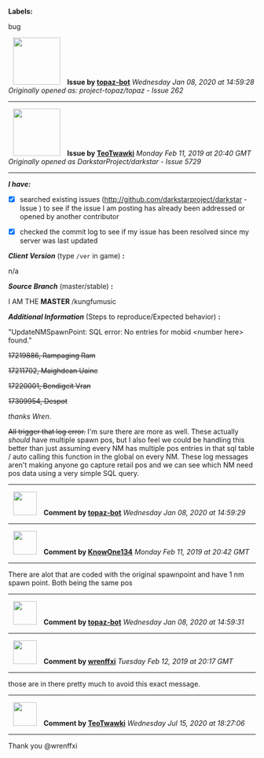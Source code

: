 **Labels:**

bug



<a href="https://github.com/topaz-bot"><img src="https://avatars3.githubusercontent.com/u/59651103?v=4" width="96" height="96" hspace="10"></img></a> **Issue by [topaz-bot](https://github.com/topaz-bot)**
_Wednesday Jan 08, 2020 at 14:59:28_
_Originally opened as: project-topaz/topaz - Issue 262_

----

<a href="https://github.com/TeoTwawki"><img src="https://avatars0.githubusercontent.com/u/6871475?v=4"  width="96" height="96" hspace="10"></img></a> **Issue by [TeoTwawki](https://github.com/TeoTwawki)**
_Monday Feb 11, 2019 at 20:40 GMT_
_Originally opened as DarkstarProject/darkstar - Issue 5729_

----

<!-- place 'x' mark between square [] brackets to checkmark box -->

**_I have:_**

- [x] searched existing issues (http://github.com/darkstarproject/darkstar - Issue ) to see if the issue I am posting has already been addressed or opened by another contributor
- [x] checked the commit log to see if my issue has been resolved since my server was last updated


<!-- Issues will be closed without being looked into if the following information is missing (unless its not applicable). -->

**_Client Version_** (type `/ver` in game) **:** 
n/a

**_Source Branch_** (master/stable) **:** 
I AM THE **MASTER** /kungfumusic

<!-- If there is a server you know we can reproduce this on right now, please mention it here. -->
**_Additional Information_** (Steps to reproduce/Expected behavior) **:** 

"UpdateNMSpawnPoint: SQL error: No entries for mobid \<number here\> found."

~~17219886, Rampaging Ram~~
~~17211702, Maighdean Uaine~~
~~17220001, Bendigeit Vran~~
~~17309954, Despot~~
_thanks Wren._

~~All trigger that log error.~~ I'm sure there are more as well. These actually _should_  have multiple spawn pos, but  I also feel we could be handling this better than just assuming every NM has multiple pos entries in that sql table / auto calling this function in the global on every NM. These log messages aren't making anyone go capture retail pos and we can see which NM need pos data using a very simple SQL query.



----
<a href="https://github.com/topaz-bot"><img src="https://avatars3.githubusercontent.com/u/59651103?v=4" width="48" height="48" hspace="10"></img></a> **Comment by [topaz-bot](https://github.com/topaz-bot)**
_Wednesday Jan 08, 2020 at 14:59:29_

----

<a href="https://github.com/KnowOne134"><img src="https://avatars3.githubusercontent.com/u/35616771?v=4"  width="48" height="48" hspace="10"></img></a> **Comment by [KnowOne134](https://github.com/KnowOne134)**
_Monday Feb 11, 2019 at 20:42 GMT_

----

There are alot that are coded with the original spawnpoint and have 1 nm spawn point. Both being the same pos



----
<a href="https://github.com/topaz-bot"><img src="https://avatars3.githubusercontent.com/u/59651103?v=4" width="48" height="48" hspace="10"></img></a> **Comment by [topaz-bot](https://github.com/topaz-bot)**
_Wednesday Jan 08, 2020 at 14:59:31_

----

<a href="https://github.com/wrenffxi"><img src="https://avatars1.githubusercontent.com/u/21246949?v=4"  width="48" height="48" hspace="10"></img></a> **Comment by [wrenffxi](https://github.com/wrenffxi)**
_Tuesday Feb 12, 2019 at 20:17 GMT_

----

those are in there pretty much to avoid this exact message.



----
<a href="https://github.com/TeoTwawki"><img src="https://avatars0.githubusercontent.com/u/6871475?v=4" width="48" height="48" hspace="10"></img></a> **Comment by [TeoTwawki](https://github.com/TeoTwawki)**
_Wednesday Jul 15, 2020 at 18:27:06_

----

Thank you @wrenffxi 

